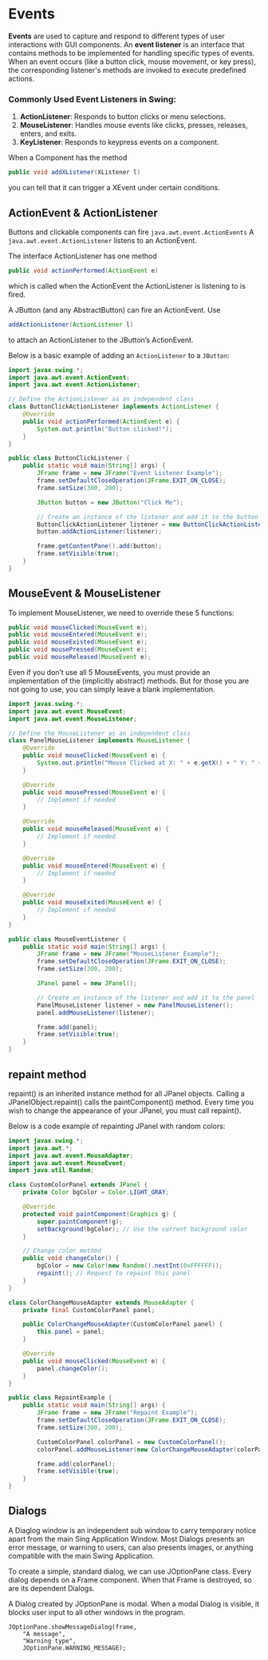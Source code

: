 # Events

**Events** are used to capture and respond to different types of user interactions with GUI components. An **event listener** is an interface that contains methods to be implemented for handling specific types of events. When an event occurs (like a button click, mouse movement, or key press), the corresponding listener's methods are invoked to execute predefined actions.

### Commonly Used Event Listeners in Swing:

1.  **ActionListener**: Responds to button clicks or menu selections.
2.  **MouseListener**: Handles mouse events like clicks, presses, releases, enters, and exits.
3.  **KeyListener**: Responds to keypress events on a component.

When a Component has the method

```java
public void addXListener(XListener l)
```

you can tell that it can trigger a XEvent under certain conditions.

## ActionEvent & ActionListener

Buttons and clickable components can fire `java.awt.event.ActionEvents`
A `java.awt.event.ActionListener` listens to an ActionEvent.

The interface ActionListener has one method

```java
public void actionPerformed(ActionEvent e)
```

which is called when the ActionEvent the ActionListener is listening to is fired.

A JButton (and any AbstractButton) can fire an ActionEvent. Use

```java
addActionListener(ActionListener l)
```

to attach an ActionListener to the JButton’s ActionEvent.

Below is a basic example of adding an `ActionListener` to a `JButton`:

```java
import javax.swing.*;
import java.awt.event.ActionEvent;
import java.awt.event.ActionListener;

// Define the ActionListener as an independent class
class ButtonClickActionListener implements ActionListener {
    @Override
    public void actionPerformed(ActionEvent e) {
        System.out.println("Button clicked!");
    }
}

public class ButtonClickListener {
    public static void main(String[] args) {
        JFrame frame = new JFrame("Event Listener Example");
        frame.setDefaultCloseOperation(JFrame.EXIT_ON_CLOSE);
        frame.setSize(300, 200);

        JButton button = new JButton("Click Me");

        // Create an instance of the listener and add it to the button
        ButtonClickActionListener listener = new ButtonClickActionListener();
        button.addActionListener(listener);

        frame.getContentPane().add(button);
        frame.setVisible(true);
    }
}
```

## MouseEvent & MouseListener

To implement MouseListener, we need to override these 5 functions:

```java
public void mouseClicked(MouseEvent e); 
public void mouseEntered(MouseEvent e);
public void mouseExisted(MouseEvent e); 
public void mousePressed(MouseEvent e);
public void mouseReleased(MouseEvent e);
```

Even if you don’t use all 5 MouseEvents, you must provide an implementation of the (implicitly abstract) methods. But for those you are not going to use, you can simply leave a blank implementation.

```java
import javax.swing.*;
import java.awt.event.MouseEvent;
import java.awt.event.MouseListener;

// Define the MouseListener as an independent class
class PanelMouseListener implements MouseListener {
    @Override
    public void mouseClicked(MouseEvent e) {
        System.out.println("Mouse Clicked at X: " + e.getX() + " Y: " + e.getY());
    }

    @Override
    public void mousePressed(MouseEvent e) {
        // Implement if needed
    }

    @Override
    public void mouseReleased(MouseEvent e) {
        // Implement if needed
    }

    @Override
    public void mouseEntered(MouseEvent e) {
        // Implement if needed
    }

    @Override
    public void mouseExited(MouseEvent e) {
        // Implement if needed
    }
}

public class MouseEventListener {
    public static void main(String[] args) {
        JFrame frame = new JFrame("MouseListener Example");
        frame.setDefaultCloseOperation(JFrame.EXIT_ON_CLOSE);
        frame.setSize(300, 200);

        JPanel panel = new JPanel();

        // Create an instance of the listener and add it to the panel
        PanelMouseListener listener = new PanelMouseListener();
        panel.addMouseListener(listener);

        frame.add(panel);
        frame.setVisible(true);
    }
}
```

## repaint method

repaint() is an inherited instance method for all JPanel objects. Calling a JPanelObject.repaint() calls the paintComponent() method. Every time you wish to change the appearance of your JPanel, you must call repaint().

Below is a code example of repainting JPanel with random colors:

```java
import javax.swing.*;
import java.awt.*;
import java.awt.event.MouseAdapter;
import java.awt.event.MouseEvent;
import java.util.Random;

class CustomColorPanel extends JPanel {
    private Color bgColor = Color.LIGHT_GRAY;

    @Override
    protected void paintComponent(Graphics g) {
        super.paintComponent(g);
        setBackground(bgColor); // Use the current background color
    }

    // Change color method
    public void changeColor() {
        bgColor = new Color(new Random().nextInt(0xFFFFFF));
        repaint(); // Request to repaint this panel
    }
}

class ColorChangeMouseAdapter extends MouseAdapter {
    private final CustomColorPanel panel;

    public ColorChangeMouseAdapter(CustomColorPanel panel) {
        this.panel = panel;
    }

    @Override
    public void mouseClicked(MouseEvent e) {
        panel.changeColor();
    }
}

public class RepaintExample {
    public static void main(String[] args) {
        JFrame frame = new JFrame("Repaint Example");
        frame.setDefaultCloseOperation(JFrame.EXIT_ON_CLOSE);
        frame.setSize(300, 200);

        CustomColorPanel colorPanel = new CustomColorPanel();
        colorPanel.addMouseListener(new ColorChangeMouseAdapter(colorPanel));

        frame.add(colorPanel);
        frame.setVisible(true);
    }
}
```

## Dialogs

A Diaglog window is an independent sub window to carry temporary notice apart from the main Sing Application Window. Most Dialogs presents an error message, or warning to users, can also presents images, or anything compatible with the main Swing Application.

To create a simple, standard dialog, we can use JOptionPane class. Every dialog depends on a Frame component. When that Frame is destroyed, so are its dependent Dialogs.

A Dialog created by JOptionPane is modal. When a modal Dialog is visible, it blocks user input to all other windows in the program.

```
JOptionPane.showMessageDialog(frame, 
    "A message",
    "Warning type", 
    JOptionPane.WARNING_MESSAGE);
```